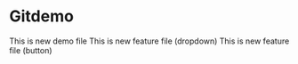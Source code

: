 # Gitdemo
This is new demo file 
This is new feature file (dropdown)
This is new feature file (button)

